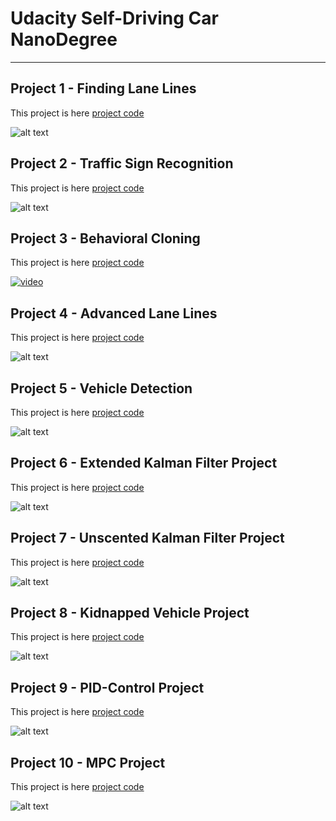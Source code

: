 # Udacity Self-Driving Car NanoDegree
[//]: # (Image References)

[image1]: ./CarND-LaneLines-P1/test_images_output/solidWhiteCurve.jpg "Result"
[image2]: ./CarND-Traffic-Sign-Classifier-Project/SignImageRandomPick.png "Result"
[image3]: ./CarND-Advanced-Lane-Lines/project4_screenshot.png "Result"
[image4]: ./CarND-Vehicle-Detection/car_detection_screenshot.png "Result"
[image5]: ./CarND-Extended-Kalman-Filter-Project/screenshot/EKF_screenshot1.png "Result"
[image6]: ./CarND-Unscented-Kalman-Filter-Project/screenshots/screenshot1.png "Result"
[image7]: ./CarND-Kidnapped-Vehicle-Project/screenshots/screenshot1.png "Result"
[image8]: ./CarND-PID-Control-Project/screenshots/screenshot1.png "Result"
[image9]: ./CarND-MPC-Project/screenshots/screenshot1.png "Result"


---

## Project 1 - Finding Lane Lines
This project is here [project code](https://github.com/nonlining/CarND/tree/master/CarND-LaneLines-P1)

![alt text][image1]

## Project 2 - Traffic Sign Recognition
This project is here [project code](https://github.com/nonlining/CarND/tree/master/CarND-Traffic-Sign-Classifier-Project)

![alt text][image2]

## Project 3 - Behavioral Cloning
This project is here [project code](https://github.com/nonlining/CarND/tree/master/CarND-Behavioral-Cloning-P3)

[![video](https://github.com/nonlining/CarND/blob/master/CarND-Behavioral-Cloning-P3/examples/video.png)](https://youtu.be/a0xhi33O70U)

## Project 4 - Advanced Lane Lines
This project is here [project code](https://github.com/nonlining/CarND/tree/master/CarND-Advanced-Lane-Lines)

![alt text][image3]

## Project 5 - Vehicle Detection
This project is here [project code](https://github.com/nonlining/CarND/tree/master/CarND-Vehicle-Detection)

![alt text][image4]

## Project 6 - Extended Kalman Filter Project
This project is here [project code](https://github.com/nonlining/CarND/tree/master/CarND-Extended-Kalman-Filter-Project)

![alt text][image5]

## Project 7 - Unscented Kalman Filter Project
This project is here [project code](https://github.com/nonlining/CarND/tree/master/CarND-Unscented-Kalman-Filter-Project)

![alt text][image6]

## Project 8 - Kidnapped Vehicle Project
This project is here [project code](https://github.com/nonlining/CarND/tree/master/CarND-Kidnapped-Vehicle-Project)

![alt text][image7]

## Project 9 - PID-Control Project
This project is here [project code](https://github.com/nonlining/CarND/tree/master/CarND-PID-Control-Project)

![alt text][image8]

## Project 10 - MPC Project
This project is here [project code](https://github.com/nonlining/CarND/tree/master/CarND-MPC-Project)

![alt text][image9]
